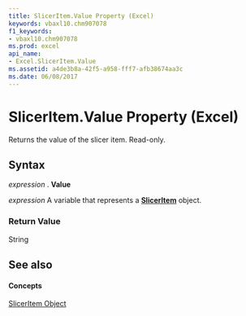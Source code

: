 ```yaml
---
title: SlicerItem.Value Property (Excel)
keywords: vbaxl10.chm907078
f1_keywords:
- vbaxl10.chm907078
ms.prod: excel
api_name:
- Excel.SlicerItem.Value
ms.assetid: a4de3b8a-42f5-a958-fff7-afb38674aa3c
ms.date: 06/08/2017
---
```



# SlicerItem.Value Property (Excel)

Returns the value of the slicer item. Read-only.


## Syntax

 _expression_ . **Value**

 _expression_ A variable that represents a **[SlicerItem](Excel.SlicerItem.md)** object.


### Return Value

String


## See also


#### Concepts


[SlicerItem Object](Excel.SlicerItem.md)

